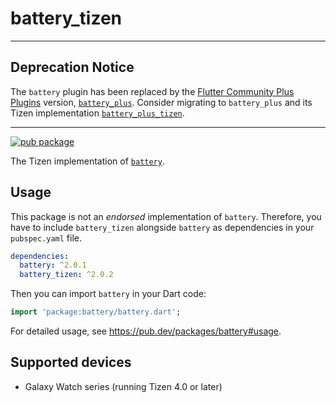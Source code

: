 # battery_tizen

---

## Deprecation Notice

The `battery` plugin has been replaced by the [Flutter Community Plus Plugins](https://plus.fluttercommunity.dev) version, [`battery_plus`](https://pub.dev/packages/battery_plus). Consider migrating to `battery_plus` and its Tizen implementation [`battery_plus_tizen`](https://pub.dev/packages/battery_plus_tizen).

---

[![pub package](https://img.shields.io/pub/v/battery_tizen.svg)](https://pub.dev/packages/battery_tizen)

The Tizen implementation of [`battery`](https://pub.dev/packages/battery).

## Usage

This package is not an _endorsed_ implementation of `battery`. Therefore, you have to include `battery_tizen` alongside `battery` as dependencies in your `pubspec.yaml` file.

```yaml
dependencies:
  battery: ^2.0.1
  battery_tizen: ^2.0.2
```

Then you can import `battery` in your Dart code:

```dart
import 'package:battery/battery.dart';
```

For detailed usage, see https://pub.dev/packages/battery#usage.

## Supported devices

- Galaxy Watch series (running Tizen 4.0 or later)
